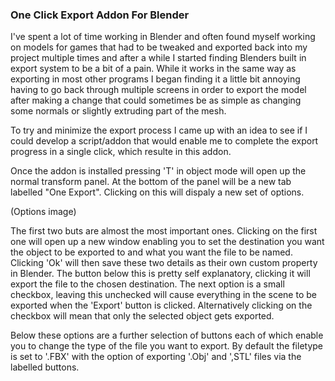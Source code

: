 ### One Click Export Addon For Blender

I've spent a lot of time working in Blender and often found myself working on models for games that had to be tweaked and exported back into my project multiple times and after a while I started finding Blenders built in export system to be a bit of a pain. While it works in the same way as exporting in most other programs I began finding it a little bit annoying having to go back through multiple screens in order to export the model after making a change that could sometimes be as simple as changing some normals or slightly extruding part of the mesh.

To try and minimize the export process I came up with an idea to see if I could develop a script/addon that would enable me to complete the export progress in a single click, which resulte in this addon.

Once the addon is installed pressing 'T' in object mode will open up the normal transform panel. At the bottom of the panel will be a new tab labelled "One Export". Clicking on this will dispaly a new set of options.

(Options image)

The first two buts are almost the most important ones. Clicking on the first one will open up a new window enabling you to set the destination you want the object to be exported to and what you want the file to be named. Clicking 'Ok' will then save these two details as their own custom property in Blender. The button below this is pretty self explanatory, clicking it will export the file to the chosen destination. The next option is a small checkbox, leaving this unchecked will cause everything in the scene to be exported when the 'Export' button is clicked. Alternatively clicking on the checkbox will mean that only the selected object gets exported.

Below these options are a further selection of buttons each of which enable you to change the type of the file you want to export. By default the filetype is set to '.FBX' with the option of exporting '.Obj' and ',STL' files via the labelled buttons.

